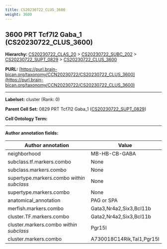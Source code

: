 ```yaml
---
title: CS20230722_CLUS_3600
weight: 3600
---
```

## 3600 PRT Tcf7l2 Gaba_1 (CS20230722_CLUS_3600)
<b>Hierarchy: </b>
[CS20230722_CLAS_20](../CS20230722_CLAS_20) >
[CS20230722_SUBC_202](../CS20230722_SUBC_202) >
[CS20230722_SUPT_0829](../CS20230722_SUPT_0829) >
[CS20230722_CLUS_3600](../CS20230722_CLUS_3600)

**PURL:** [https://purl.brain-bican.org/taxonomy/CCN20230722/CS20230722_CLUS_3600](https://purl.brain-bican.org/taxonomy/CCN20230722/CS20230722_CLUS_3600)

---


**Labelset:** cluster (Rank: 0)

**Parent Cell Set:** 0829 PRT Tcf7l2 Gaba_1 ([CS20230722_SUPT_0829](../CS20230722_SUPT_0829))



**Cell Ontology Term:** 

[MARKER GENES.]: #


---

[TRANSFERRED ANNOTATIONS.]: #


[AUTHOR ANNOTATION FIELDS.]: #


**Author annotation fields:**

| Author annotation | Value |
|-------------------|-------|
|neighborhood|MB-HB-CB-GABA|
|subclass.tf.markers.combo|None|
|subclass.markers.combo|None|
|supertype.markers.combo _within subclass_|None|
|supertype.markers.combo|None|
|anatomical_annotation|PAG or SPA|
|merfish.markers.combo|Gata3,Nr4a2,Six3,Bcl11b|
|cluster.TF.markers.combo|Gata2,Nr4a2,Six3,Bcl11b|
|cluster.markers.combo _within subclass_|Pgr15l|
|cluster.markers.combo|A730018C14Rik,Tal1,Pgr15l|
